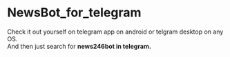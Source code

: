# NewsBot_for_telegram
Check it out yourself on telegram app on android or telgram desktop on any OS.<br>
And then just search for <b> news246bot in telegram.
